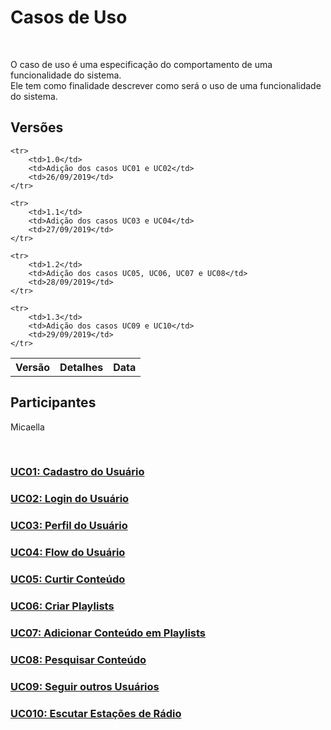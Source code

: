 #  Casos de Uso
<div class="line"></div>

<p align="justify">&emsp;

O caso de uso é uma especificação do comportamento de uma funcionalidade do sistema.
<br>
Ele tem como finalidade descrever como será o uso de uma funcionalidade do sistema.
</p>

## Versões

<table class="versions">
	<tr>
		<th class="version_header">Versão</th>
		<th>Detalhes</th>
		<th>Data</th>
	</tr>

	<tr>
		<td>1.0</td>
		<td>Adição dos casos UC01 e UC02</td>
		<td>26/09/2019</td>
	</tr>
	
	<tr>
		<td>1.1</td>
		<td>Adição dos casos UC03 e UC04</td>
		<td>27/09/2019</td>
	</tr>
	
	<tr>
		<td>1.2</td>
		<td>Adição dos casos UC05, UC06, UC07 e UC08</td>
		<td>28/09/2019</td>
	</tr>

    <tr>
		<td>1.3</td>
		<td>Adição dos casos UC09 e UC10</td>
		<td>29/09/2019</td>
	</tr>
	
</table> 

## Participantes
Micaella


<br>

### [UC01: Cadastro do Usuário](casos_de_uso/uc01.md)
### [UC02: Login do Usuário](casos_de_uso/uc02.md)
### [UC03: Perfil do Usuário](casos_de_uso/uc03.md)
### [UC04: Flow do Usuário](casos_de_uso/uc04.md)
### [UC05: Curtir Conteúdo](casos_de_uso/uc05.md)
### [UC06: Criar Playlists](casos_de_uso/uc06.md)
### [UC07: Adicionar Conteúdo em Playlists](casos_de_uso/uc07.md)
### [UC08: Pesquisar Conteúdo](casos_de_uso/uc08.md)
### [UC09: Seguir outros Usuários](casos_de_uso/uc09.md)
### [UC010: Escutar Estações de Rádio](casos_de_uso/uc10.md)